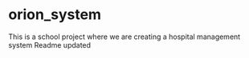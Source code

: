# orion_system
This is a school project where we are creating a hospital management system
Readme updated